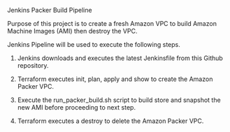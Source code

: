 Jenkins Packer Build Pipeline

Purpose of this project is to create a fresh Amazon VPC to build Amazon Machine Images (AMI) then destroy the VPC. 

Jenkins Pipeline will be used to execute the following steps.

1) Jenkins downloads and executes the latest Jenkinsfile from this Github repository.

2) Terraform executes init, plan, apply and show to create the Amazon Packer VPC.  

3) Execute the run_packer_build.sh script to build store and snapshot the new AMI before proceeding to next step.

4) Terraform executes a destroy to delete the Amazon Packer VPC.
